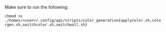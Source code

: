 Make sure to run the following:

`chmod +x ./homes/<user>/.config/ags/scripts/color_generation{applycolor.sh,colorgen.sh,switchcolor.sh,switchwall.sh}`
